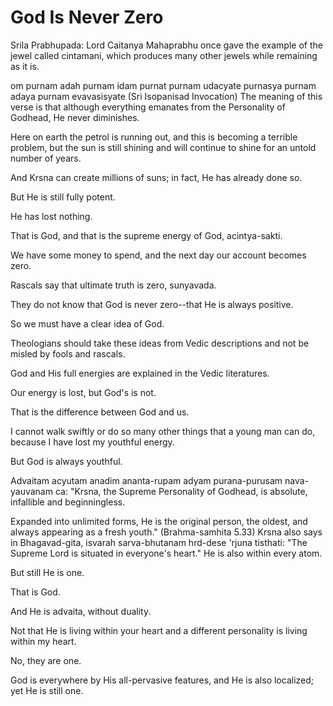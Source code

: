 # God Is Never Zero

Srila Prabhupada: Lord Caitanya Mahaprabhu once gave the example of the jewel called cintamani, which produces many other jewels while remaining as it is.

om purnam adah purnam idam purnat purnam udacyate purnasya purnam adaya purnam evavasisyate (Sri Isopanisad Invocation) The meaning of this verse is that although everything emanates from the Personality of Godhead, He never diminishes.

Here on earth the petrol is running out, and this is becoming a terrible problem, but the sun is still shining and will continue to shine for an untold number of years.

And Krsna can create millions of suns; in fact, He has already done so.

But He is still fully potent.

He has lost nothing.

That is God, and that is the supreme energy of God, acintya-sakti.

We have some money to spend, and the next day our account becomes zero.

Rascals say that ultimate truth is zero, sunyavada.

They do not know that God is never zero--that He is always positive.

So we must have a clear idea of God.

Theologians should take these ideas from Vedic descriptions and not be misled by fools and rascals.

God and His full energies are explained in the Vedic literatures.

Our energy is lost, but God's is not.

That is the difference between God and us.

I cannot walk swiftly or do so many other things that a young man can do, because I have lost my youthful energy.

But God is always youthful.

Advaitam acyutam anadim ananta-rupam adyam purana-purusam nava-yauvanam ca: "Krsna, the Supreme Personality of Godhead, is absolute, infallible and beginningless.

Expanded into unlimited forms, He is the original person, the oldest, and always appearing as a fresh youth." (Brahma-samhita 5.33) Krsna also says in Bhagavad-gita, isvarah sarva-bhutanam hrd-dese 'rjuna tisthati: "The Supreme Lord is situated in everyone's heart." He is also within every atom.

But still He is one.

That is God.

And He is advaita, without duality.

Not that He is living within your heart and a different personality is living within my heart.

No, they are one.

God is everywhere by His all-pervasive features, and He is also localized; yet He is still one.

